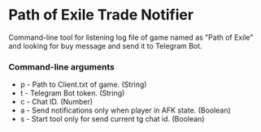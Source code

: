 # Path of Exile Trade Notifier

Command-line tool for listening log file of game named as "Path of Exile" and looking for buy message and send it to Telegram Bot.

### Command-line arguments
* p - Path to Client.txt of game. (String)
* t - Telegram Bot token. (String)
* c - Chat ID. (Number)
* a - Send notifications only when player in AFK state. (Boolean)
* s - Start tool only for send current tg chat id. (Boolean)
